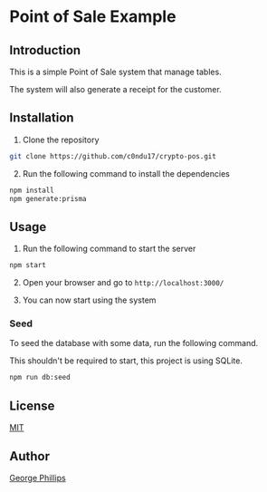 # Point of Sale Example

## Introduction
This is a simple Point of Sale system that manage tables.

The system will also generate a receipt for the customer.

## Installation
1. Clone the repository
```bash
git clone https://github.com/c0ndu17/crypto-pos.git
```
2. Run the following command to install the dependencies
```bash
npm install
npm generate:prisma
```

## Usage
1. Run the following command to start the server
```bash
npm start
```

2. Open your browser and go to `http://localhost:3000/`

3. You can now start using the system

### Seed
To seed the database with some data, run the following command. 

This shouldn't be required to start, this project is using SQLite.
```bash
npm run db:seed
```


## License
[MIT](https://choosealicense.com/licenses/mit/)

## Author
[George Phillips](georgephillips22@gmail.com)
